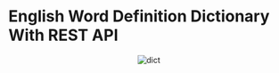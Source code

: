 <h1>English Word Definition Dictionary With REST API</h1>
<div align='center'>
<img src="https://i.ibb.co/4JPVkyG/dict.jpg" alt="dict" border="0">
</div>

